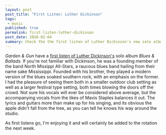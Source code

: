 ```yaml
---
layout: post
post_title: "First Listen: Luther Dickinson"
tags:
 - music
published: true
permalink: first-listen-luther-dickinson
post_date: 2016-02-04
summary: Check the the first listen of Luther Dickinson's new solo album Blues & Ballads at Garden & Gun http://gardenandgun.com/blog/first-listen-luther-dickinson-blues-ballads
---
```


<cite>Garden & Gun</cite> have a [first listen of Luther Dickinson's](http://gardenandgun.com/blog/first-listen-luther-dickinson-blues-ballads) solo album <cite>Blues & Ballads.</cite> If you're not familiar with Dickinson, he was a founding member of the band North Missippi All-Stars, a raucous blues band hailing from their name sake Mississippi. Founded with his brother, they played a modern version of the blues soaked southern rock, with an emphasis on the former. I had the pleasure of seeing them both in a smaller outdoor club setting as well as a larger festival type setting, both times blowing the doors off the crowd. Not sure his vocals will ever be considered above average, but the accompanying vocals from the likes of Mavis Staples balances it out. The lyrics and guitars more than make up for his singing, and its obvious the apple didn't fall from the tree, as you can tell he knows his way around the studio.

As first listens go, I'm enjoying it and will certainly be added to the rotation the next week.

<a href="https://brid.gy/publish/twitter"></a>
